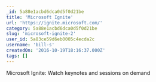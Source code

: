 ```yaml
---
_id: 5a88e1acbd6dca0d5f0d21be
title: 'Microsoft Ignite'
url: 'https://ignite.microsoft.com/'
category: 5a88e1acbd6dca0d5f0d21be
slug: 'microsoft-ignite-2'
user_id: 5a83ce59d6eb0005c4ecda2c
username: 'bill-s'
createdOn: '2016-10-19T18:16:37.000Z'
tags: []
---
```


Microsoft Ignite: Watch keynotes and sessions on demand
